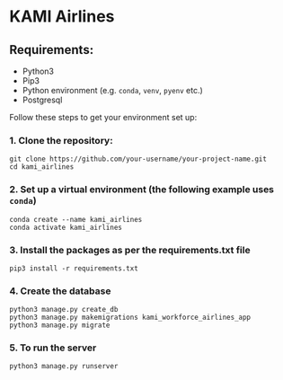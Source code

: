 # KAMI Airlines

## Requirements:

- Python3
- Pip3
- Python environment (e.g. `conda`, `venv`, `pyenv` etc.)
- Postgresql

Follow these steps to get your environment set up:

### 1. Clone the repository:

```
git clone https://github.com/your-username/your-project-name.git
cd kami_airlines

```

### 2. Set up a virtual environment (the following example uses `conda`)

```
conda create --name kami_airlines
conda activate kami_airlines
```

### 3. Install the packages as per the requirements.txt file

```
pip3 install -r requirements.txt
```

### 4. Create the database

```
python3 manage.py create_db
python3 manage.py makemigrations kami_workforce_airlines_app
python3 manage.py migrate

```

### 5. To run the server

```
python3 manage.py runserver
```
